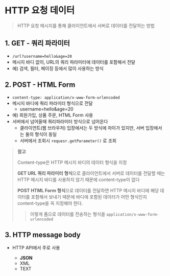 # HTTP 요청 데이터

> HTTP 요청 메시지를 통해 클라이언트에서 서버로 데이터를 전달하는 방법



## 1. GET - 쿼리 파라미터

- `/url?username=hello&age=20`
- 메시지 바디 없이, URL의 쿼리 파라미터에 데이터를 포함해서 전달
- 예) 검색, 필터, 페이징 등에서 많이 사용하는 방식

## 2. POST - HTML Form

- `content-type: application/x-www-form-urlencoded`
- 메시지 바디에 쿼리 파라미터 형식으로 전달 
  - username=hello&age=20
- 예) 회원가입, 상품 주문, HTML Form 사용
- 서버에서 넘어올때 쿼리파라미터 방식으로 넘어온다
  - 클라이언트(웹 브라우저) 입장에서는 두 방식에 차이가 있지만, 서버 입장에서는 둘의 형식이 동일
  - 서버에서 조회시 `requesr.getParameter()` 로 조회 



> **참고**
>
> Content-type은 HTTP 메시지 바디의 데이터 형식을 지정
>
> **GET URL 쿼리 파라미터 형식**으로 클라이언트에서 서버로 데이터를 전달할 때는 HTTP 메시지 바디를 사용하지 않기 때문에 content-type이 없다
>
> **POST HTML Form 형식**으로 데이터를 전달하면 HTTP 메시지 바디에 해당 데이터를 포함해서 보내기 때문에 바디에 포함된 데이터가 어떤 형식인지 content-type을 꼭 지정해야 한다.
>
> > 이렇게 폼으로 데이터를 전송하는 형식을 `application/x-www-form-urlencoded`



## 3. HTTP message body

- HTTP API에서 주로 사용

  - **JSON**
  - XML
  - TEXT

  

